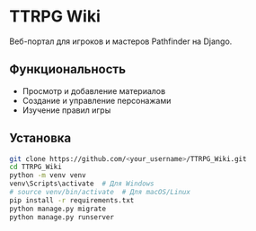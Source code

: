 # TTRPG Wiki

Веб-портал для игроков и мастеров Pathfinder на Django.

## Функциональность

- Просмотр и добавление материалов
- Создание и управление персонажами
- Изучение правил игры

## Установка

```bash
git clone https://github.com/<your_username>/TTRPG_Wiki.git
cd TTRPG_Wiki
python -m venv venv
venv\Scripts\activate  # Для Windows
# source venv/bin/activate  # Для macOS/Linux
pip install -r requirements.txt
python manage.py migrate
python manage.py runserver
